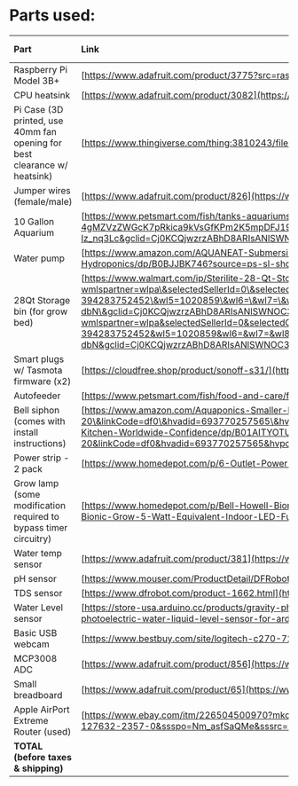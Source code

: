 # Parts used:

| Part | Link | Cost (USD) |
| :---- | :---- | :---- |
| Raspberry Pi Model 3B+ | [https://www.adafruit.com/product/3775?src=raspberrypi](https://www.adafruit.com/product/3775?src=raspberrypi)  | $35.00 |
| CPU heatsink | [https://www.adafruit.com/product/3082](https://www.adafruit.com/product/3082)  | $1.95 |
| Pi Case (3D printed, use 40mm fan opening for best clearance w/ heatsink) | [https://www.thingiverse.com/thing:3810243/files](https://www.thingiverse.com/thing:3810243/files)  | Print yourself |
| Jumper wires (female/male) | [https://www.adafruit.com/product/826](https://www.adafruit.com/product/826)  | $3.95 |
| 10 Gallon Aquarium | [https://www.petsmart.com/fish/tanks-aquariums-and-nets/aquariums/marineland-open-glass-aquarium-5356063.html?gclsrc=aw.ds\&gad\_source=1\&gbraid=0AAAAADiLNNnzyld623w-dmkx-Iz\_nq3Lc\&gclid=Cj0KCQjwzrzABhD8ARIsANlSWNM30Z6B7xQ6GmdM-4gMZVzZWGcK7pRkica9kVsGfKPm2K5mpDFJ194aArv1EALw\_wcB](https://www.petsmart.com/fish/tanks-aquariums-and-nets/aquariums/marineland-open-glass-aquarium-5356063.html?gclsrc=aw.ds&gad_source=1&gbraid=0AAAAADiLNNnzyld623w-dmkx-Iz_nq3Lc&gclid=Cj0KCQjwzrzABhD8ARIsANlSWNM30Z6B7xQ6GmdM-4gMZVzZWGcK7pRkica9kVsGfKPm2K5mpDFJ194aArv1EALw_wcB)  | $24.99 |
| Water pump | [https://www.amazon.com/AQUANEAT-Submersible-Fountain-Aquarium-Hydroponics/dp/B0BJJBK746?source=ps-sl-shoppingads-lpcontext\&ref\_=fplfs\&smid=A1W7R5UJZCLN8X\&gQT=1\&th=1](https://www.amazon.com/AQUANEAT-Submersible-Fountain-Aquarium-Hydroponics/dp/B0BJJBK746?source=ps-sl-shoppingads-lpcontext&ref_=fplfs&smid=A1W7R5UJZCLN8X&gQT=1&th=1)  | $6.99 |
| 28Qt Storage bin (for grow bed) | [https://www.walmart.com/ip/Sterilite-28-Qt-Storage-Box-Plastic-Adult-White/8870703312?wmlspartner=wlpa\&selectedSellerId=0\&selectedOfferId=FF183E88C9CA39B4A4B2D814CCC3980E\&conditionGroupCode=1\&wl13=2084\&gclsrc=aw.ds\&adid=222222222778870703312\_117755028669\_12420145346\&wl0=\&wl1=g\&wl2=c\&wl3=501107745824\&wl4=pla-394283752452\&wl5=1020859\&wl6=\&wl7=\&wl8=\&wl9=pla\&wl10=8175035\&wl11=local\&wl12=8870703312\&veh=sem\_LIA\&gclsrc=aw.ds\&gad\_source=1\&gbraid=0AAAAADmfBIot9tNnrQxP6tmTlIBsl-dbN\&gclid=Cj0KCQjwzrzABhD8ARIsANlSWNOC3akGsBSdaKQOrIXaCstlIJ9j1KJ1bq2Ika4fENxc384jm8ZY4rsaAoTkEALw\_wcB\&sid=d4813fb1-2b6f-4cce-947b-66f733f36273](https://www.walmart.com/ip/Sterilite-28-Qt-Storage-Box-Plastic-Adult-White/8870703312?wmlspartner=wlpa&selectedSellerId=0&selectedOfferId=FF183E88C9CA39B4A4B2D814CCC3980E&conditionGroupCode=1&wl13=2084&gclsrc=aw.ds&adid=222222222778870703312_117755028669_12420145346&wl0=&wl1=g&wl2=c&wl3=501107745824&wl4=pla-394283752452&wl5=1020859&wl6=&wl7=&wl8=&wl9=pla&wl10=8175035&wl11=local&wl12=8870703312&veh=sem_LIA&gclsrc=aw.ds&gad_source=1&gbraid=0AAAAADmfBIot9tNnrQxP6tmTlIBsl-dbN&gclid=Cj0KCQjwzrzABhD8ARIsANlSWNOC3akGsBSdaKQOrIXaCstlIJ9j1KJ1bq2Ika4fENxc384jm8ZY4rsaAoTkEALw_wcB&sid=d4813fb1-2b6f-4cce-947b-66f733f36273)  | $5.98 |
| Smart plugs w/ Tasmota firmware (x2) | [https://cloudfree.shop/product/sonoff-s31/](https://cloudfree.shop/product/sonoff-s31/)  | $13.00 (x2) |
| Autofeeder | [https://www.petsmart.com/fish/food-and-care/feeders/top-fin-fin-automatic-fish-feeder-5119522.html?gStoreCode=1033\&gQT=1](https://www.petsmart.com/fish/food-and-care/feeders/top-fin-fin-automatic-fish-feeder-5119522.html?gStoreCode=1033&gQT=1)  | $29.99 |
| Bell siphon (comes with install instructions) | [https://www.amazon.com/Aquaponics-Smaller-Kitchen-Worldwide-Confidence/dp/B01AITYOTU?mcid=f4a3ff9efabb341cb88766cc756389e9\&tag=hyprod-20\&linkCode=df0\&hvadid=693770257565\&hvpos=\&hvnetw=g\&hvrand=6227970283409966986\&hvpone=\&hvptwo=\&hvqmt=\&hvdev=c\&hvdvcmdl=\&hvlocint=\&hvlocphy=1020859\&hvtargid=pla-1951178709028\&psc=1](https://www.amazon.com/Aquaponics-Smaller-Kitchen-Worldwide-Confidence/dp/B01AITYOTU?mcid=f4a3ff9efabb341cb88766cc756389e9&tag=hyprod-20&linkCode=df0&hvadid=693770257565&hvpos=&hvnetw=g&hvrand=6227970283409966986&hvpone=&hvptwo=&hvqmt=&hvdev=c&hvdvcmdl=&hvlocint=&hvlocphy=1020859&hvtargid=pla-1951178709028&psc=1)  | $24.00 |
| Power strip \- 2 pack | [https://www.homedepot.com/p/6-Outlet-Power-Strip-with-4-ft-Cord-Right-Angle-Plug-2-Pack-YLPT-90B/303319020](https://www.homedepot.com/p/6-Outlet-Power-Strip-with-4-ft-Cord-Right-Angle-Plug-2-Pack-YLPT-90B/303319020)   | $9.98 |
| Grow lamp (some modification required to bypass timer circuitry) | [https://www.homedepot.com/p/Bell-Howell-Bionic-Grow-5-Watt-Equivalent-Indoor-LED-Full-Spectrum-UV-Flexible-Plant-Grow-Light-in-Color-Changing-Lights-8717/322309060?source=shoppingads\&locale=en-US\&gQT=1](https://www.homedepot.com/p/Bell-Howell-Bionic-Grow-5-Watt-Equivalent-Indoor-LED-Full-Spectrum-UV-Flexible-Plant-Grow-Light-in-Color-Changing-Lights-8717/322309060?source=shoppingads&locale=en-US&gQT=1)  | $29.99 |
| Water temp sensor | [https://www.adafruit.com/product/381](https://www.adafruit.com/product/381)  | $9.95 |
| pH sensor | [https://www.mouser.com/ProductDetail/DFRobot/SEN0161?qs=Zcin8yvlhnPq1OJbBVjoIw%3D%3D\&mgh=1\&gQT=1](https://www.mouser.com/ProductDetail/DFRobot/SEN0161?qs=Zcin8yvlhnPq1OJbBVjoIw%3D%3D&mgh=1&gQT=1)  | $29.50 |
| TDS sensor | [https://www.dfrobot.com/product-1662.html](https://www.dfrobot.com/product-1662.html)  | $11.80 |
| Water Level sensor | [https://store-usa.arduino.cc/products/gravity-photoelectric-water-liquid-level-sensor-for-arduino?pr\_prod\_strat=e5\_desc\&pr\_rec\_id=25b78afbc\&pr\_rec\_pid=6692751409359\&pr\_ref\_pid=6643395592399\&pr\_seq=uniform](https://store-usa.arduino.cc/products/gravity-photoelectric-water-liquid-level-sensor-for-arduino?pr_prod_strat=e5_desc&pr_rec_id=25b78afbc&pr_rec_pid=6692751409359&pr_ref_pid=6643395592399&pr_seq=uniform)   | $6.90 |
| Basic USB webcam | [https://www.bestbuy.com/site/logitech-c270-720-webcam-with-noise-reducing-mics-black/9928354.p?skuId=9928354\&gQT=1](https://www.bestbuy.com/site/logitech-c270-720-webcam-with-noise-reducing-mics-black/9928354.p?skuId=9928354&gQT=1)  | $20.99 |
| MCP3008 ADC | [https://www.adafruit.com/product/856](https://www.adafruit.com/product/856)  | $4.50 |
| Small breadboard | [https://www.adafruit.com/product/65](https://www.adafruit.com/product/65)  | $3.95 |
| Apple AirPort Extreme Router (used) | [https://www.ebay.com/itm/226504500970?mkcid=16\&mkevt=1\&mkrid=711-127632-2357-0\&ssspo=Nm\_asfSaQMe\&sssrc=2047675\&ssuid=3s\_ymp3bq1c\&widget\_ver=artemis\&media=COPY](https://www.ebay.com/itm/226504500970?mkcid=16&mkevt=1&mkrid=711-127632-2357-0&ssspo=Nm_asfSaQMe&sssrc=2047675&ssuid=3s_ymp3bq1c&widget_ver=artemis&media=COPY)  | $17.95 |
| **TOTAL (before taxes & shipping)** |  | $274.37 |

